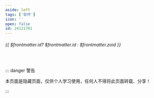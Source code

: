 ```yaml
---
aside: left
tags: ['软件']
icon: ''
open: false
id: 24121701
---
```

 
######  {{ $frontmatter.id? $frontmatter.id : $frontmatter.zoid }}
 
<br/>
 
::: danger <Badge type='danger'>警告</Badge>

本页面是隐藏页面，仅供个人学习使用，任何人不得将此页面转载、分享！

:::